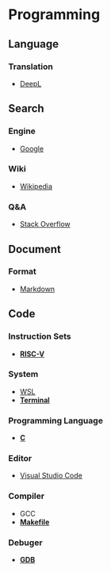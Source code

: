 # Programming

## Language
### Translation
* [DeepL](https://www.deepl.com/)


## Search
### Engine
* [Google](https://www.google.com/)

### Wiki
* [Wikipedia](https://en.wikipedia.org/)

### Q&A
* [Stack Overflow](https://stackoverflow.co/)


## Document
### Format
* [Markdown](https://daringfireball.net/projects/markdown/)


## Code
### Instruction Sets
* **[RISC-V](./docs/risc-v/README.md)**

### System
* [WSL](https://learn.microsoft.com/en-us/windows/wsl/)
* **[Terminal](./docs/terminal/README.md)**

### Programming Language
* **[C](./docs/c/README.md)**

### Editor
* [Visual Studio Code](https://code.visualstudio.com/)

### Compiler
* GCC
* **[Makefile](./docs/makefile/README.md)**

### Debuger
* **[GDB](./docs/gdb/README.md)**